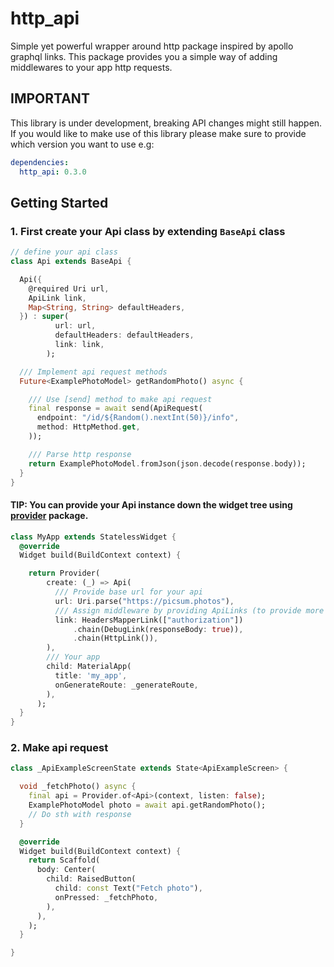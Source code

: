 # http_api

Simple yet powerful wrapper around http package inspired by apollo graphql links. This package provides you a simple way of adding middlewares to your app http requests.

## IMPORTANT
This library is under development, breaking API changes might still happen. If you would like to make use of this library please make sure to provide which version you want to use e.g:
```yaml
dependencies:
  http_api: 0.3.0
```

## Getting Started

### 1. First create your Api class by extending `BaseApi` class
```dart
// define your api class
class Api extends BaseApi {

  Api({
    @required Uri url,
    ApiLink link,
    Map<String, String> defaultHeaders,
  }) : super(
          url: url,
          defaultHeaders: defaultHeaders,
          link: link,
        );

  /// Implement api request methods 
  Future<ExamplePhotoModel> getRandomPhoto() async {

    /// Use [send] method to make api request
    final response = await send(ApiRequest(
      endpoint: "/id/${Random().nextInt(50)}/info",
      method: HttpMethod.get,
    ));

    /// Parse http response
    return ExamplePhotoModel.fromJson(json.decode(response.body));
  }
}

```

#### TIP: You can provide your Api instance down the widget tree using [provider](https://pub.dev/packages/provider) package.
```dart
class MyApp extends StatelessWidget {
  @override
  Widget build(BuildContext context) {

    return Provider(
        create: (_) => Api(
          /// Provide base url for your api
          url: Uri.parse("https://picsum.photos"),
          /// Assign middleware by providing ApiLinks (to provide more than one middleware, chain them)
          link: HeadersMapperLink(["authorization"])
              .chain(DebugLink(responseBody: true)),
              .chain(HttpLink()),
        ),
        /// Your app
        child: MaterialApp(
          title: 'my_app',
          onGenerateRoute: _generateRoute,
        ),
      );
  }
}
```

### 2. Make api request
```dart
class _ApiExampleScreenState extends State<ApiExampleScreen> {

  void _fetchPhoto() async {
    final api = Provider.of<Api>(context, listen: false);
    ExamplePhotoModel photo = await api.getRandomPhoto();
    // Do sth with response
  }

  @override
  Widget build(BuildContext context) {
    return Scaffold(
      body: Center(
        child: RaisedButton(
          child: const Text("Fetch photo"),
          onPressed: _fetchPhoto,
        ),
      ),
    );
  }

}
```